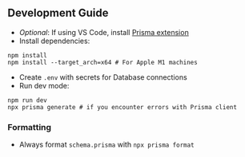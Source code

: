 ## Development Guide

- *Optional*: If using VS Code, install [Prisma extension](https://marketplace.visualstudio.com/items?itemName=Prisma.prisma)
- Install dependencies:

```
npm install
npm install --target_arch=x64 # For Apple M1 machines
```

- Create `.env` with secrets for Database connections
- Run dev mode:

```
npm run dev
npx prisma generate # if you encounter errors with Prisma client
```

### Formatting

- Always format `schema.prisma` with `npx prisma format`